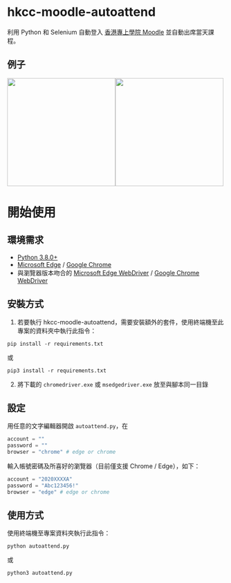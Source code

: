 # hkcc-moodle-autoattend
利用 Python 和 Selenium 自動登入 [香港專上學院 Moodle](https://moodle.cpce-polyu.edu.hk/) 並自動出席當天課程。

## 例子
<img src="https://i.imgur.com/BwnUWcN.png" width="250"><img src="https://i.imgur.com/05RSTb3.png" width="250">

# 開始使用
## 環境需求
- [Python 3.8.0+](https://www.python.org/)
- [Microsoft Edge](https://www.microsoft.com/zh-tw/edge) / [Google Chrome](https://www.google.com/chrome/)
- 與瀏覽器版本吻合的 [Microsoft Edge WebDriver](https://developer.microsoft.com/en-us/microsoft-edge/tools/webdriver/) / [Google Chrome WebDriver](https://chromedriver.storage.googleapis.com/index.html)

## 安裝方式
1. 若要執行 hkcc-moodle-autoattend，需要安裝額外的套件，使用終端機至此專案的資料夾中執行此指令：

```
pip install -r requirements.txt
```
或
```
pip3 install -r requirements.txt
```

2. 將下載的 `chromedriver.exe` 或 `msedgedriver.exe` 放至與腳本同一目錄

## 設定
用任意的文字編輯器開啟 `autoattend.py`，在
```py
account = ""
password = ""
browser = "chrome" # edge or chrome
```
輸入帳號密碼及所喜好的瀏覽器（目前僅支援 Chrome / Edge），如下：
```py
account = "2020XXXXA"
password = "Abc123456!"
browser = "edge" # edge or chrome
```

## 使用方式
使用終端機至專案資料夾執行此指令：
```
python autoattend.py
```
或
```
python3 autoattend.py
```

